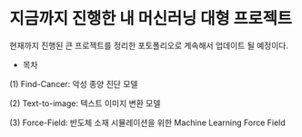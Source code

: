 # 지금까지 진행한 내 머신러닝 대형 프로젝트

현재까지 진행된 큰 프로젝트를 정리한 포토폴리오로 계속해서 업데이트 될 예정이다.

* 목차
  
(1) Find-Cancer: 악성 종양 진단 모델

(2) Text-to-image: 텍스트 이미지 변환 모델

(3) Force-Field: 반도체 소재 시뮬레이션을 위한 Machine Learning Force Field
